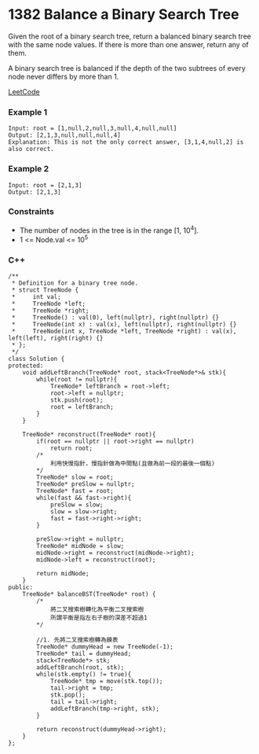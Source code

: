 # 1382 Balance a Binary Search Tree

Given the root of a binary search tree, return a balanced binary search tree with the same node values. If there is more than one answer, return any of them.

A binary search tree is balanced if the depth of the two subtrees of every node never differs by more than 1.

[LeetCode](https://leetcode.cn/problems/design-a-stack-with-increment-operation/description/)

### Example 1

```
Input: root = [1,null,2,null,3,null,4,null,null]
Output: [2,1,3,null,null,null,4]
Explanation: This is not the only correct answer, [3,1,4,null,2] is also correct.
```

### Example 2
```
Input: root = [2,1,3]
Output: [2,1,3]
```

### Constraints

* The number of nodes in the tree is in the range [1, 10<sup>4</sup>].
* 1 <= Node.val <= 10<sup>5</sup>

### C++ 

```
/**
 * Definition for a binary tree node.
 * struct TreeNode {
 *     int val;
 *     TreeNode *left;
 *     TreeNode *right;
 *     TreeNode() : val(0), left(nullptr), right(nullptr) {}
 *     TreeNode(int x) : val(x), left(nullptr), right(nullptr) {}
 *     TreeNode(int x, TreeNode *left, TreeNode *right) : val(x), left(left), right(right) {}
 * };
 */
class Solution {
protected:
    void addLeftBranch(TreeNode* root, stack<TreeNode*>& stk){
        while(root != nullptr){
            TreeNode* leftBranch = root->left;
            root->left = nullptr;
            stk.push(root);
            root = leftBranch;
        }
    }

    TreeNode* reconstruct(TreeNode* root){
        if(root == nullptr || root->right == nullptr)
            return root;
        /*
            利用快慢指針，慢指針做為中間點(且做為前一段的最後一個點)
        */
        TreeNode* slow = root;
        TreeNode* preSlow = nullptr;
        TreeNode* fast = root;
        while(fast && fast->right){
            preSlow = slow;
            slow = slow->right;
            fast = fast->right->right;
        }

        preSlow->right = nullptr;
        TreeNode* midNode = slow;
        midNode->right = reconstruct(midNode->right);
        midNode->left = reconstruct(root);        

        return midNode;
    }
public:
    TreeNode* balanceBST(TreeNode* root) {
        /*
            將二叉搜索樹轉化為平衡二叉搜索樹
            所謂平衡是指左右子樹的深差不超過1
        */

        //1. 先將二叉搜索樹轉為鍊表
        TreeNode* dummyHead = new TreeNode(-1);
        TreeNode* tail = dummyHead;
        stack<TreeNode*> stk;
        addLeftBranch(root, stk);
        while(stk.empty() != true){
            TreeNode* tmp = move(stk.top());
            tail->right = tmp;
            stk.pop();
            tail = tail->right;
            addLeftBranch(tmp->right, stk);
        }
               
        return reconstruct(dummyHead->right);
    }
};
```